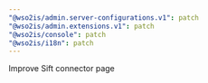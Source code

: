 ```yaml
---
"@wso2is/admin.server-configurations.v1": patch
"@wso2is/admin.extensions.v1": patch
"@wso2is/console": patch
"@wso2is/i18n": patch
---
```


Improve Sift connector page
